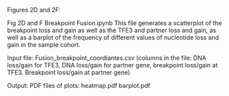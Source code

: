 Figures 2D  and 2F: 

Fig 2D and F Breakpoint Fusion.ipynb
	This file generates a scatterplot of the breakpoint loss and gain as well as the TFE3 and partner loss and gain, as well as a barplot of the frequency of different values of nucleotide loss and gain in the sample cohort.

Input file:
	Fusion_breakpoint_coordiantes.csv (columns in the file: DNA loss/gain for TFE3, DNA loss/gain for partner gene, breakpoint loss/gain at TFE3. Breakpoint loss/gain at partner gene)
	
Output:
	PDF files of plots:
	heatmap.pdf 
	barplot.pdf
